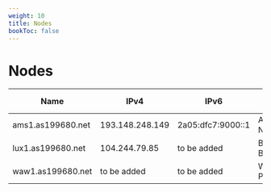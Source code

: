 ```yaml
---
weight: 10
title: Nodes
bookToc: false
---
```


# Nodes

| Name              | IPv4            | IPv6              | Location            | Wireguard pubkey |
|-------------------|-----------------|-------------------|---------------------|------------------|
| ams1.as199680.net | 193.148.248.149 | 2a05:dfc7:9000::1 | Amsterdam, NL, iFog | to be added      |
| lux1.as199680.net | 104.244.79.85   | to be added       | Bissen, LU, BuyVM   | to be added      |
| waw1.as199680.net | to be added     | to be added       | Warsaw, PL, Vultr   | to be added      |